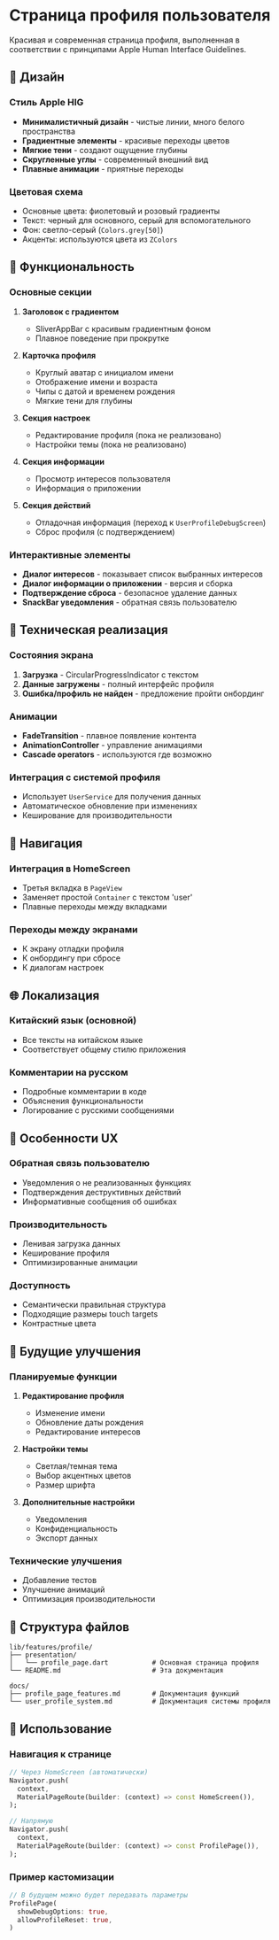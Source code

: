 # Страница профиля пользователя

Красивая и современная страница профиля, выполненная в соответствии с принципами Apple Human Interface Guidelines.

## 🎨 Дизайн

### Стиль Apple HIG
- **Минималистичный дизайн** - чистые линии, много белого пространства
- **Градиентные элементы** - красивые переходы цветов
- **Мягкие тени** - создают ощущение глубины
- **Скругленные углы** - современный внешний вид
- **Плавные анимации** - приятные переходы

### Цветовая схема
- Основные цвета: фиолетовый и розовый градиенты
- Текст: черный для основного, серый для вспомогательного
- Фон: светло-серый (`Colors.grey[50]`)
- Акценты: используются цвета из `ZColors`

## 📱 Функциональность

### Основные секции

1. **Заголовок с градиентом**
   - SliverAppBar с красивым градиентным фоном
   - Плавное поведение при прокрутке

2. **Карточка профиля**
   - Круглый аватар с инициалом имени
   - Отображение имени и возраста
   - Чипы с датой и временем рождения
   - Мягкие тени для глубины

3. **Секция настроек**
   - Редактирование профиля (пока не реализовано)
   - Настройки темы (пока не реализовано)

4. **Секция информации**
   - Просмотр интересов пользователя
   - Информация о приложении

5. **Секция действий**
   - Отладочная информация (переход к `UserProfileDebugScreen`)
   - Сброс профиля (с подтверждением)

### Интерактивные элементы

- **Диалог интересов** - показывает список выбранных интересов
- **Диалог информации о приложении** - версия и сборка
- **Подтверждение сброса** - безопасное удаление данных
- **SnackBar уведомления** - обратная связь пользователю

## 🔧 Техническая реализация

### Состояния экрана
1. **Загрузка** - CircularProgressIndicator с текстом
2. **Данные загружены** - полный интерфейс профиля
3. **Ошибка/профиль не найден** - предложение пройти онбординг

### Анимации
- **FadeTransition** - плавное появление контента
- **AnimationController** - управление анимациями
- **Cascade operators** - используются где возможно

### Интеграция с системой профиля
- Использует `UserService` для получения данных
- Автоматическое обновление при изменениях
- Кеширование для производительности

## 📱 Навигация

### Интеграция в HomeScreen
- Третья вкладка в `PageView`
- Заменяет простой `Container` с текстом 'user'
- Плавные переходы между вкладками

### Переходы между экранами
- К экрану отладки профиля
- К онбордингу при сбросе
- К диалогам настроек

## 🌐 Локализация

### Китайский язык (основной)
- Все тексты на китайском языке
- Соответствует общему стилю приложения

### Комментарии на русском
- Подробные комментарии в коде
- Объяснения функциональности
- Логирование с русскими сообщениями

## 🎯 Особенности UX

### Обратная связь пользователю
- Уведомления о не реализованных функциях
- Подтверждения деструктивных действий
- Информативные сообщения об ошибках

### Производительность
- Ленивая загрузка данных
- Кеширование профиля
- Оптимизированные анимации

### Доступность
- Семантически правильная структура
- Подходящие размеры touch targets
- Контрастные цвета

## 🔮 Будущие улучшения

### Планируемые функции
1. **Редактирование профиля**
   - Изменение имени
   - Обновление даты рождения
   - Редактирование интересов

2. **Настройки темы**
   - Светлая/темная тема
   - Выбор акцентных цветов
   - Размер шрифта

3. **Дополнительные настройки**
   - Уведомления
   - Конфиденциальность
   - Экспорт данных

### Технические улучшения
- Добавление тестов
- Улучшение анимаций
- Оптимизация производительности

## 📁 Структура файлов

```
lib/features/profile/
├── presentation/
│   └── profile_page.dart           # Основная страница профиля
└── README.md                       # Эта документация

docs/
├── profile_page_features.md        # Документация функций
└── user_profile_system.md          # Документация системы профиля
```

## 🚀 Использование

### Навигация к странице
```dart
// Через HomeScreen (автоматически)
Navigator.push(
  context,
  MaterialPageRoute(builder: (context) => const HomeScreen()),
);

// Напрямую
Navigator.push(
  context,
  MaterialPageRoute(builder: (context) => const ProfilePage()),
);
```

### Пример кастомизации
```dart
// В будущем можно будет передавать параметры
ProfilePage(
  showDebugOptions: true,
  allowProfileReset: true,
)
``` 